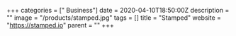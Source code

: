 +++
categories = [" Business"]
date = 2020-04-10T18:50:00Z
description = ""
image = "/products/stamped.jpg"
tags = []
title = "Stamped"
website = "https://stamped.io"
parent = ""
+++
